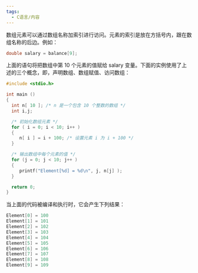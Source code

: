 ```yaml
---
tags:
  - C语言/内容
---
```

数组元素可以通过数组名称加索引进行访问。元素的索引是放在方括号内，跟在数组名称的后边。例如：

 ```c
 double salary = balance[9];
 ```

 上面的语句将把数组中第 10 个元素的值赋给 salary 变量。下面的实例使用了上述的三个概念，即，声明数组、数组赋值、访问数组：

 ```c
 #include <stdio.h>
 
 int main ()
 {
   int n[ 10 ]; /* n 是一个包含 10 个整数的数组 */
   int i,j;
 
   /* 初始化数组元素 */         
   for ( i = 0; i < 10; i++ )
   {
      n[ i ] = i + 100; /* 设置元素 i 为 i + 100 */
   }
 
   /* 输出数组中每个元素的值 */
   for (j = 0; j < 10; j++ )
   {
      printf("Element[%d] = %d\n", j, n[j] );
   }
 
   return 0;
 }
 ```

 当上面的代码被编译和执行时，它会产生下列结果：

 ```c
 Element[0] = 100
 Element[1] = 101
 Element[2] = 102
 Element[3] = 103
 Element[4] = 104
 Element[5] = 105
 Element[6] = 106
 Element[7] = 107
 Element[8] = 108
 Element[9] = 109
 ```
